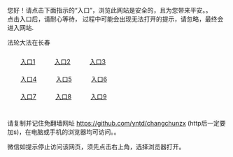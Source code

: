 您好！请点击下面指示的“入口”，浏览此网站是安全的，且为您带来平安。。 <br/>
点击入口后，请耐心等待， 过程中可能会出现无法打开的提示，请忽略，最终会进入网站. </br>

法轮大法在长春<br/>
<div style="padding:10px"><a style="margin:20px" target="_blank" href="https://d3e0ihvhxh33c7.cloudfront.net/2Qpsp?erlyyh" id="ccLink1" rel="nofollow">入口1</a> <a target="_blank" style="margin:20px" href="https://d1s6sb0chn4upe.cloudfront.net/2Qpsp?rnjwmvyh" id="ccLink2" rel="nofollow">入口2</a> <a style="margin:20px" target="_blank" href="https://d2y5kgzc66xfth.cloudfront.net/2Qpsp?rsdrn" id="ccLink3" rel="nofollow">入口3</a></div>

<div style="padding:10px" ><a style="margin:20px" target="_blank" href="https://d3e0ihvhxh33c7.cloudfront.net/2Qpsp?erlyyh" id="ccLink4" rel="nofollow">入口4</a> <a style="margin:20px" href="https://d1s6sb0chn4upe.cloudfront.net/2Qpsp?rnjwmvyh" target="_blank" id="ccLink5" rel="nofollow">入口5</a> <a style="margin:20px" href="https://d2y5kgzc66xfth.cloudfront.net/2Qpsp?rsdrn" target="_blank" id="ccLink6" rel="nofollow">入口6</a></div>

<div style="padding:10px"><a style="margin:20px" target="_blank" href="https://d3e0ihvhxh33c7.cloudfront.net/2Qpsp?erlyyh" id="ccLink7" rel="nofollow">入口7</a> <a style="margin:20px" href="https://d1s6sb0chn4upe.cloudfront.net/2Qpsp?rnjwmvyh" target="_blank" id="ccLink8" rel="nofollow">入口8</a> <a style="margin:20px" target="_blank" href="https://d2y5kgzc66xfth.cloudfront.net/2Qpsp?rsdrn" id="ccLink9" rel="nofollow">入口9</a></div>

<br/>



请复制并记住免翻墙网址 https://github.com/yntd/changchunzx (http后一定要加s)，在电脑或手机的浏览器均可访问。。<br/>

微信如提示停止访问该网页，须先点击右上角，选择浏览器打开。
